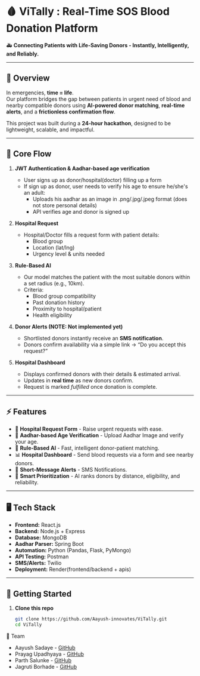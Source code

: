 # 🩸 ViTally : Real-Time SOS Blood Donation Platform

🚑 **Connecting Patients with Life-Saving Donors - Instantly, Intelligently, and Reliably.**

---

## 📌 Overview  

In emergencies, **time = life**.  
Our platform bridges the gap between patients in urgent need of blood and nearby compatible donors using **AI-powered donor matching**, **real-time alerts**, and a **frictionless confirmation flow**.  

This project was built during a **24-hour hackathon**, designed to be lightweight, scalable, and impactful.  

---

## 🔑 Core Flow  

1. **JWT Authentication & Aadhar-based age verification**
   - User signs up as donor/hospital(doctor) filling up a form
   - If sign up as donor, user needs to verify his age to ensure he/she's an adult:
       - Uploads his aadhar as an image in .png/.jpg/.jpeg format (does not store personal details)
       - API verifies age and donor is signed up
    
2. **Hospital Request**  
   - Hospital/Doctor fills a request form with patient details:  
     - Blood group  
     - Location (lat/lng)  
     - Urgency level & units needed  

3. **Rule-Based AI**  
   - Our model matches the patient with the most suitable donors within a set radius (e.g., 10km).  
   - Criteria:  
     - Blood group compatibility  
     - Past donation history  
     - Proximity to hospital/patient  
     - Health eligibility  

4. **Donor Alerts (NOTE: Not implemented yet)**  
   - Shortlisted donors instantly receive an **SMS notification**.  
   - Donors confirm availability via a simple link → “Do you accept this request?”  

5. **Hospital Dashboard**  
   - Displays confirmed donors with their details & estimated arrival.  
   - Updates in **real time** as new donors confirm.  
   - Request is marked *fulfilled* once donation is complete.  

---

## ⚡ Features  

- 🏥 **Hospital Request Form** - Raise urgent requests with ease.
- 🔐 **Aadhar-based Age Verification** - Upload Aadhar Image and verify your age.
- 🤖 **Rule-Based AI** - Fast, intelligent donor-patient matching.
- 📊 **Hospital Dashboard** - Send blood requests via a form and see nearby donors.  
- 🔔 **Short-Message Alerts** - SMS Notifications.  
- 🌟 **Smart Prioritization** - AI ranks donors by distance, eligibility, and reliability.  

---

## 🖥️ Tech Stack  

- **Frontend:** React.js  
- **Backend:** Node.js + Express  
- **Database:** MongoDB
- **Aadhar Parser:** Spring Boot
- **Automation:** Python (Pandas, Flask, PyMongo)
- **API Testing:** Postman  
- **SMS/Alerts:** Twilio
- **Deployment:** Render(frontend/backend + apis)
---

## 🚀 Getting Started  

1. **Clone this repo**  
   ```bash
   git clone https://github.com/Aayush-innovates/ViTally.git
   cd ViTally


👥 Team
- Aayush Sadaye - [GitHub](https://github.com/Aayush-innovates)
- Prayag Upadhyaya - [GitHub](https://github.com/prayagupa23)
- Parth Salunke - [GitHub](https://github.com/sparth292)
- Jagruti Borhade - [GitHub](https://github.com/)
